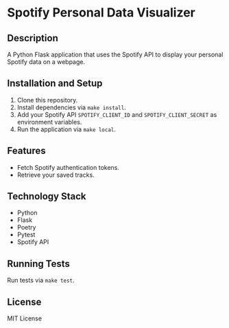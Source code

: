 # Spotify Personal Data Visualizer

## Description

A Python Flask application that uses the Spotify API to display your personal Spotify data on a webpage.

## Installation and Setup

1. Clone this repository.
2. Install dependencies via `make install`.
3. Add your Spotify API `SPOTIFY_CLIENT_ID` and `SPOTIFY_CLIENT_SECRET` as environment variables.
4. Run the application via `make local`.

## Features

- Fetch Spotify authentication tokens.
- Retrieve your saved tracks.

## Technology Stack

- Python
- Flask
- Poetry
- Pytest
- Spotify API

## Running Tests

Run tests via `make test`.



## License

MIT License